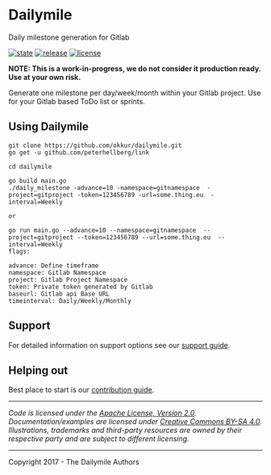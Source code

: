 # Dailymile

Daily milestone generation for Gitlab

 [![state](https://img.shields.io/badge/state-unstable-blue.svg)]() [![release](https://img.shields.io/github/release/okkur/dailymile.svg)](https://github.com/okkur/dailymile/releases) [![license](https://img.shields.io/github/license/okkur/dailymile.svg)](LICENSE)

**NOTE: This is a work-in-progress, we do not consider it production ready. Use at your own risk.**

Generate one milestone per day/week/month within your Gitlab project.
Use for your Gitlab based ToDo list or sprints.

## Using Dailymile
```
git clone https://github.com/okkur/dailymile.git
go get -u github.com/peterhellberg/link

cd dailymile 

go build main.go
./daily_milestone -advance=10 -namespace=gitnamespace  -project=gitproject -token=123456789 -url=some.thing.eu  -interval=Weekly

or

go run main.go --advance=10 --namespace=gitnamespace  --project=gitproject --token=123456789 --url=some.thing.eu  --interval=Weekly
flags:

advance: Define timeframe
namespace: Gitlab Namespace
project: Gitlab Project Namespace
token: Private token generated by Gitlab
baseurl: Gitlab api Base URL
timeinterval: Daily/Weekly/Monthly

```
## Support
For detailed information on support options see our [support guide](/SUPPORT.md).

## Helping out
Best place to start is our [contribution guide](/CONTRIBUTING.md).

----

*Code is licensed under the [Apache License, Version 2.0](/LICENSE).*  
*Documentation/examples are licensed under [Creative Commons BY-SA 4.0](/docs/LICENSE).*  
*Illustrations, trademarks and third-party resources are owned by their respective party and are subject to different licensing.*

---

Copyright 2017 - The Dailymile Authors
